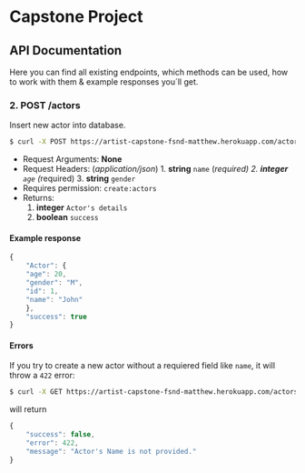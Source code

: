 # Capstone Project


## API Documentation

Here you can find all existing endpoints, which methods can be used, how to work with them & example responses you´ll get.

### 2. POST /actors

Insert new actor into database.

```bash
$ curl -X POST https://artist-capstone-fsnd-matthew.herokuapp.com/actors
```

- Request Arguments: **None**
- Request Headers: (_application/json_)
       1. **string** `name` (<span style="color:red">*</span>required)
       2. **integer** `age` (<span style="color:red">*</span>required)
       3. **string** `gender`
- Requires permission: `create:actors`
- Returns: 
  1. **integer** `Actor's details`
  2. **boolean** `success`

#### Example response
```js
{
    "Actor": {
    "age": 20,
    "gender": "M",
    "id": 1,
    "name": "John"
    },
    "success": true
}

```
#### Errors
If you try to create a new actor without a requiered field like `name`,
it will throw a `422` error:

```bash
$ curl -X GET https://artist-capstone-fsnd-matthew.herokuapp.com/actors?page123124
```

will return

```js
{
    "success": false,
    "error": 422,
    "message": "Actor's Name is not provided."
}